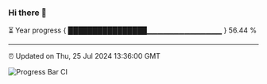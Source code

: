 ### Hi there 👋

⏳ Year progress { ████████████████▁▁▁▁▁▁▁▁▁▁▁▁▁▁ } 56.44 %

---

⏰ Updated on Thu, 25 Jul 2024 13:36:00 GMT

![Progress Bar CI](https://github.com/IshwaranRudhara/GIT-ACTION/workflows/Progress%20Bar%20CI/badge.svg)

